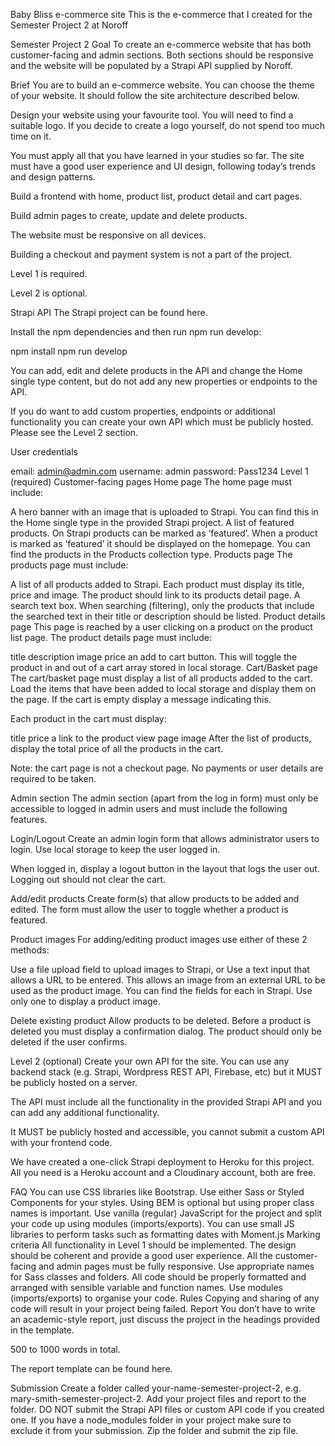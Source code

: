 Baby Bliss e-commerce site
This is the e-commerce that I created for the Semester Project 2 at Noroff


Semester Project 2
Goal
To create an e-commerce website that has both customer-facing and admin sections. Both sections should be responsive and the website will be populated by a Strapi API supplied by Noroff.

Brief
You are to build an e-commerce website. You can choose the theme of your website. It should follow the site architecture described below.

Design your website using your favourite tool. You will need to find a suitable logo. If you decide to create a logo yourself, do not spend too much time on it.

You must apply all that you have learned in your studies so far. The site must have a good user experience and UI design, following today’s trends and design patterns.

Build a frontend with home, product list, product detail and cart pages.

Build admin pages to create, update and delete products.

The website must be responsive on all devices.

Building a checkout and payment system is not a part of the project.

Level 1 is required.

Level 2 is optional.

Strapi API
The Strapi project can be found here.

Install the npm dependencies and then run npm run develop:

npm install npm run develop

You can add, edit and delete products in the API and change the Home single type content, but do not add any new properties or endpoints to the API.

If you do want to add custom properties, endpoints or additional functionality you can create your own API which must be publicly hosted. Please see the Level 2 section.

User credentials

email: admin@admin.com
username: admin
password: Pass1234
Level 1 (required)
Customer-facing pages
Home page
The home page must include:

A hero banner with an image that is uploaded to Strapi. You can find this in the Home single type in the provided Strapi project.
A list of featured products. On Strapi products can be marked as ‘featured’. When a product is marked as ‘featured’ it should be displayed on the homepage. You can find the products in the Products collection type.
Products page
The products page must include:

A list of all products added to Strapi. Each product must display its title, price and image. The product should link to its products detail page.
A search text box. When searching (filtering), only the products that include the searched text in their title or description should be listed.
Product details page
This page is reached by a user clicking on a product on the product list page. The product details page must include:

title
description
image
price
an add to cart button. This will toggle the product in and out of a cart array stored in local storage.
Cart/Basket page
The cart/basket page must display a list of all products added to the cart. Load the items that have been added to local storage and display them on the page. If the cart is empty display a message indicating this.

Each product in the cart must display:

title
price
a link to the product view page
image
After the list of products, display the total price of all the products in the cart.

Note: the cart page is not a checkout page. No payments or user details are required to be taken.

Admin section
The admin section (apart from the log in form) must only be accessible to logged in admin users and must include the following features.

Login/Logout
Create an admin login form that allows administrator users to login. Use local storage to keep the user logged in.

When logged in, display a logout button in the layout that logs the user out. Logging out should not clear the cart.

Add/edit products
Create form(s) that allow products to be added and edited. The form must allow the user to toggle whether a product is featured.

Product images
For adding/editing product images use either of these 2 methods:

Use a file upload field to upload images to Strapi, or
Use a text input that allows a URL to be entered. This allows an image from an external URL to be used as the product image.
You can find the fields for each in Strapi. Use only one to display a product image.

Delete existing product
Allow products to be deleted. Before a product is deleted you must display a confirmation dialog. The product should only be deleted if the user confirms.

Level 2 (optional)
Create your own API for the site. You can use any backend stack (e.g. Strapi, Wordpress REST API, Firebase, etc) but it MUST be publicly hosted on a server.

The API must include all the functionality in the provided Strapi API and you can add any additional functionality.

It MUST be publicly hosted and accessible, you cannot submit a custom API with your frontend code.

We have created a one-click Strapi deployment to Heroku for this project. All you need is a Heroku account and a Cloudinary account, both are free.

FAQ
You can use CSS libraries like Bootstrap.
Use either Sass or Styled Components for your styles. Using BEM is optional but using proper class names is important.
Use vanilla (regular) JavaScript for the project and split your code up using modules (imports/exports).
You can use small JS libraries to perform tasks such as formatting dates with Moment.js
Marking criteria
All functionality in Level 1 should be implemented.
The design should be coherent and provide a good user experience.
All the customer-facing and admin pages must be fully responsive.
Use appropriate names for Sass classes and folders.
All code should be properly formatted and arranged with sensible variable and function names.
Use modules (imports/exports) to organise your code.
Rules
Copying and sharing of any code will result in your project being failed.
Report
You don’t have to write an academic-style report, just discuss the project in the headings provided in the template.

500 to 1000 words in total.

The report template can be found here.

Submission
Create a folder called your-name-semester-project-2, e.g. mary-smith-semester-project-2.
Add your project files and report to the folder. DO NOT submit the Strapi API files or custom API code if you created one. If you have a node_modules folder in your project make sure to exclude it from your submission.
Zip the folder and submit the zip file.